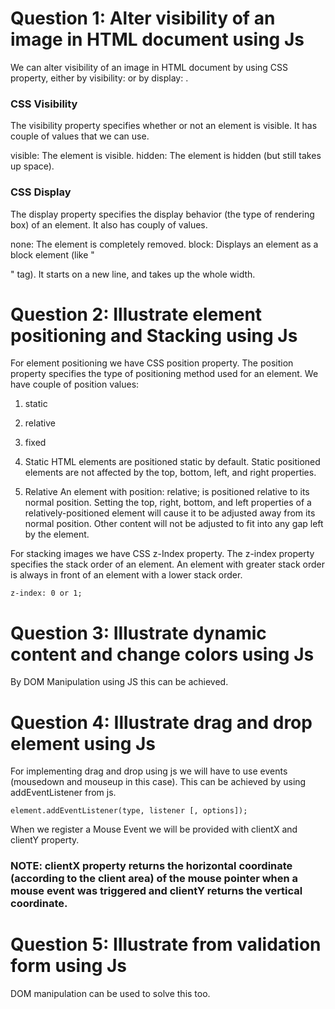 # Question 1: Alter visibility of an image in HTML document using Js

We can alter visibility of an image in HTML document by using CSS property, either by visibility: or by display: .

### CSS Visibility

The visibility property specifies whether or not an element is visible. It has couple of values that we can use.

visible: The element is visible.
hidden: The element is hidden (but still takes up space).

### CSS Display

The display property specifies the display behavior (the type of rendering box) of an element. It also has couply of values.

none: The element is completely removed.
block: Displays an element as a block element (like "<p>" tag). It starts on a new line, and takes up the whole width.

# Question 2: Illustrate element positioning and Stacking using Js

For element positioning we have CSS position property.
The position property specifies the type of positioning method used for an element.
We have couple of position values:
1. static
2. relative
3. fixed

1. Static
HTML elements are positioned static by default.
Static positioned elements are not affected by the top, bottom, left, and right properties.

2. Relative
An element with position: relative; is positioned relative to its normal position.
Setting the top, right, bottom, and left properties of a relatively-positioned element will cause it to be adjusted away from its normal position. Other content will not be adjusted to fit into any gap left by the element.

For stacking images we have CSS z-Index property.
The z-index property specifies the stack order of an element.
An element with greater stack order is always in front of an element with a lower stack order.
```
z-index: 0 or 1;
```

# Question 3: Illustrate dynamic content and change colors using Js

By DOM Manipulation using JS this can be achieved.


# Question 4: Illustrate drag and drop element using Js

For implementing drag and drop using js we will have to use events (mousedown and mouseup in this case).
This can be achieved by using addEventListener from js.

```
element.addEventListener(type, listener [, options]);
```

When we register a Mouse Event we will be provided with clientX and clientY property.

### NOTE: clientX property returns the horizontal coordinate (according to the client area) of the mouse pointer when a mouse event was triggered and clientY returns the vertical coordinate.

# Question 5: Illustrate from validation form using Js

DOM manipulation can be used to solve this too.




